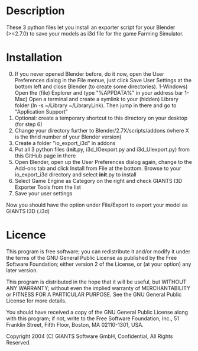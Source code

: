 # Description

These 3 python files let you install an exporter script for your Blender (>=2.7.0) to save your models as i3d file for the game Farming Simulator.

# Installation

0) If you never opened Blender before, do it now, open the User Preferences dialog in the File menue, just click Save User Settings at the bottom left and close Blender (to create some directories).
1-Windows) Open the (file) Explorer and type "%APPDATA%" in your address bar
1-Mac) Open a terminal and create a symlink to your (hidden) Library folder (ln -s ~/Library ~/LibraryLink). Then jump in there and go to "Application Support"
2) Optional: create a temporary shortcut to this directory on your desktop (for step 6)
3) Change your directory further to Blender/2.7X/scripts/addons (where X is the thrid number of your Blender version)
4) Create a folder "io_export_i3d" in addons
5) Put all 3 python files (__init__.py, i3d_IOexport.py and i3d_UIexport.py) from this GitHub page in there
6) Open Blender, open up the User Preferences dialog again, change to the Add-ons tab and click Install from File at the bottom. Browse to your io_export_i3d directory and select __init__.py to install
7) Select Game Engine as Category on the right and check GIANTS I3D Exporter Tools from the list
8) Save your user settings

Now you should have the option under File/Export to export your model as GIANTS I3D (.i3d)

# Licence

This program is free software; you can redistribute it and/or
modify it under the terms of the GNU General Public License
as published by the Free Software Foundation; either version 2
of the License, or (at your option) any later version.

This program is distributed in the hope that it will be useful,
but WITHOUT ANY WARRANTY; without even the implied warranty of
MERCHANTABILITY or FITNESS FOR A PARTICULAR PURPOSE.  See the
GNU General Public License for more details.

You should have received a copy of the GNU General Public License
along with this program; if not, write to the Free Software Foundation,
Inc., 51 Franklin Street, Fifth Floor, Boston, MA 02110-1301, USA.

Copyright 2004 (C) GIANTS Software GmbH, Confidential, All Rights Reserved.

